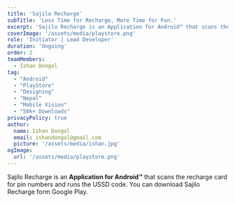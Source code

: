 ```yaml
---
title: 'Sajilo Recharge'
subTitle: 'Less Time for Recharge, More Time for Fun.'
excerpt: 'Sajilo Recharge is an Application for Android™ that scans the recharge card and runs the USSD code.'
coverImage: '/assets/media/playstore.png'
role: 'Initiator | Lead Developer'
duration: 'Ongoing'
order: 2
teamMembers:
  - Ishan Dongol
tag:
  - "Android"
  - "PlayStore"
  - "Designing"
  - "Nepal"
  - "Mobile Vision"
  - "50k+ Downloads"
privacyPolicy: true
author:
  name: Ishan Dongol
  email: ishandongol@gmail.com
  picture: '/assets/media/ishan.jpg'
ogImage:
  url: '/assets/media/playstore.png'
---
```


Sajilo Recharge is an **Application for Android™** that scans the recharge card for pin numbers and runs the USSD code. You can download Sajilo Recharge form Google Play.
